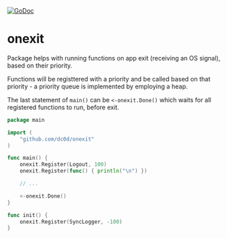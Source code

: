[![GoDoc](https://godoc.org/github.com/dc0d/onexit?status.svg)](https://godoc.org/github.com/dc0d/onexit)

# onexit
Package helps with running functions on app exit (receiving an OS signal), based on their priority.

Functions will be registtered with a priority and be called based on that priority - a priority queue is implemented by employing a heap.

The last statement of `main()` can be `<-onexit.Done()` which waits for all registered functions to run, before exit.


```go
package main

import (
	"github.com/dc0d/onexit"
)

func main() {
	onexit.Register(Logout, 100)
	onexit.Register(func() { println("\n") })

	// ...

	<-onexit.Done()
}

func init() {
	onexit.Register(SyncLogger, -100)
}
```
